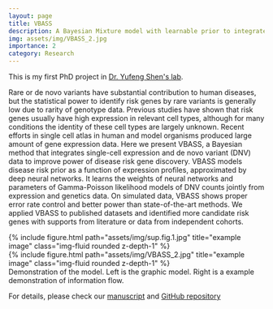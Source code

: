 ```yaml
---
layout: page
title: VBASS
description: A Bayesian Mixture model with learnable prior to integrate single cell gene expression data in rare variants association analysis. 
img: assets/img/VBASS_2.jpg
importance: 2
category: Research
---
```


This is my first PhD project in <a href="http://www.columbia.edu/~ys2411/">Dr. Yufeng Shen's lab</a>. 

Rare or de novo variants have substantial contribution to human diseases, but the statistical power to identify risk genes by rare variants is generally low due to rarity of genotype data. Previous studies have shown that risk genes usually have high expression in relevant cell types, although for many conditions the identity of these cell types are largely unknown. Recent efforts in single cell atlas in human and model organisms produced large amount of gene expression data. Here we present VBASS, a Bayesian method that integrates single-cell expression and de novo variant (DNV) data to improve power of disease risk gene discovery. VBASS models disease risk prior as a function of expression profiles, approximated by deep neural networks. It learns the weights of neural networks and parameters of Gamma-Poisson likelihood models of DNV counts jointly from expression and genetics data. On simulated data, VBASS shows proper error rate control and better power than state-of-the-art methods. We applied VBASS to published datasets and identified more candidate risk genes with supports from literature or data from independent cohorts. 

<div class="row">
    <div class="col-sm mt-3 mt-md-0">
        {% include figure.html path="assets/img/sup.fig.1.jpg" title="example image" class="img-fluid rounded z-depth-1" %}
    </div>
    <div class="col-sm mt-3 mt-md-0">
        {% include figure.html path="assets/img/VBASS_2.jpg" title="example image" class="img-fluid rounded z-depth-1" %}
    </div>
</div>
<div class="caption">
    Demonstration of the model. Left is the graphic model. Right is a example demonstration of information flow.
</div>

For details, please check our <a href="https://www.nature.com/articles/s42003-023-05155-9">manuscript</a> and <a href="https://github.com/ShenLab/VBASS">GitHub repository</a>

